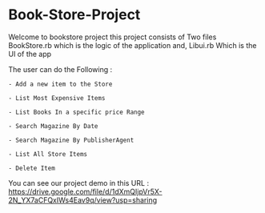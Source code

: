 # Book-Store-Project
Welcome to bookstore project 
this project consists of Two files 
BookStore.rb which is the logic of the application and,
Libui.rb Which is the UI of the app

The user can do the Following :

    - Add a new item to the Store
    
    - List Most Expensive Items
    
    - List Books In a specific price Range
    
    - Search Magazine By Date
    
    - Search Magazine By PublisherAgent
    
    - List All Store Items
    
    - Delete Item

You can see our project demo in this URL : https://drive.google.com/file/d/1dXmQIjpVr5X-2N_YX7aCFQxIWs4Eav9q/view?usp=sharing